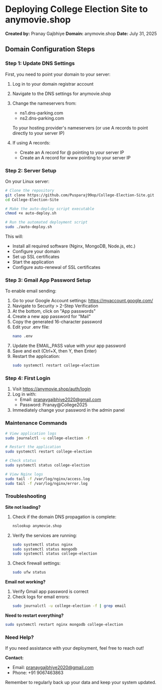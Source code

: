 # Deploying College Election Site to anymovie.shop

**Created by:** Pranay Gajbhiye
**Domain:** anymovie.shop
**Date:** July 31, 2025

## Domain Configuration Steps

### Step 1: Update DNS Settings

First, you need to point your domain to your server:

1. Log in to your domain registrar account
2. Navigate to the DNS settings for anymovie.shop
3. Change the nameservers from:
   - ns1.dns-parking.com
   - ns2.dns-parking.com

   To your hosting provider's nameservers (or use A records to point directly to your server IP)

4. If using A records:
   - Create an A record for @ pointing to your server IP
   - Create an A record for www pointing to your server IP

### Step 2: Server Setup

On your Linux server:

```bash
# Clone the repository
git clone https://github.com/Pusparaj99op/College-Election-Site.git
cd College-Election-Site

# Make the auto-deploy script executable
chmod +x auto-deploy.sh

# Run the automated deployment script
sudo ./auto-deploy.sh
```

This will:
- Install all required software (Nginx, MongoDB, Node.js, etc.)
- Configure your domain
- Set up SSL certificates
- Start the application
- Configure auto-renewal of SSL certificates

### Step 3: Gmail App Password Setup

To enable email sending:

1. Go to your Google Account settings: https://myaccount.google.com/
2. Navigate to Security > 2-Step Verification
3. At the bottom, click on "App passwords"
4. Create a new app password for "Mail"
5. Copy the generated 16-character password
6. Edit your .env file:
   ```bash
   nano .env
   ```
7. Update the EMAIL_PASS value with your app password
8. Save and exit (Ctrl+X, then Y, then Enter)
9. Restart the application:
   ```bash
   sudo systemctl restart college-election
   ```

### Step 4: First Login

1. Visit https://anymovie.shop/auth/login
2. Log in with:
   - Email: pranaygajbhiye2020@gmail.com
   - Password: Pranay@College2025
3. Immediately change your password in the admin panel

### Maintenance Commands

```bash
# View application logs
sudo journalctl -u college-election -f

# Restart the application
sudo systemctl restart college-election

# Check status
sudo systemctl status college-election

# View Nginx logs
sudo tail -f /var/log/nginx/access.log
sudo tail -f /var/log/nginx/error.log
```

### Troubleshooting

**Site not loading?**
1. Check if the domain DNS propagation is complete:
   ```bash
   nslookup anymovie.shop
   ```

2. Verify the services are running:
   ```bash
   sudo systemctl status nginx
   sudo systemctl status mongodb
   sudo systemctl status college-election
   ```

3. Check firewall settings:
   ```bash
   sudo ufw status
   ```

**Email not working?**
1. Verify Gmail app password is correct
2. Check logs for email errors:
   ```bash
   sudo journalctl -u college-election -f | grep email
   ```

**Need to restart everything?**
```bash
sudo systemctl restart nginx mongodb college-election
```

### Need Help?

If you need assistance with your deployment, feel free to reach out!

**Contact:**
- Email: pranaygajbhiye2020@gmail.com
- Phone: +91 9067463863

Remember to regularly back up your data and keep your system updated.
